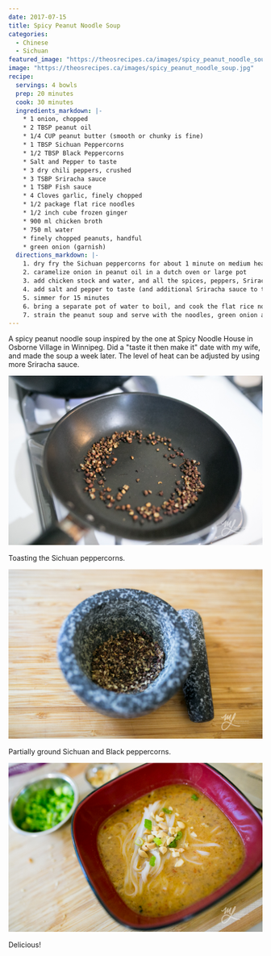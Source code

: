 ```yaml
---
date: 2017-07-15
title: Spicy Peanut Noodle Soup
categories:
  - Chinese
  - Sichuan
featured_image: "https://theosrecipes.ca/images/spicy_peanut_noodle_soup.jpg"
image: "https://theosrecipes.ca/images/spicy_peanut_noodle_soup.jpg"
recipe:
  servings: 4 bowls
  prep: 20 minutes
  cook: 30 minutes
  ingredients_markdown: |-
    * 1 onion, chopped
    * 2 TBSP peanut oil
    * 1/4 CUP peanut butter (smooth or chunky is fine)
    * 1 TBSP Sichuan Peppercorns
    * 1/2 TBSP Black Peppercorns
    * Salt and Pepper to taste
    * 3 dry chili peppers, crushed
    * 3 TSBP Sriracha sauce
    * 1 TSBP Fish sauce
    * 4 Cloves garlic, finely chopped
    * 1/2 package flat rice noodles
    * 1/2 inch cube frozen ginger
    * 900 ml chicken broth
    * 750 ml water
    * finely chopped peanuts, handful
    * green onion (garnish)
  directions_markdown: |-
    1. dry fry the Sichuan peppercorns for about 1 minute on medium heat, and finely grind them
    2. caramelize onion in peanut oil in a dutch oven or large pot
    3. add chicken stock and water, and all the spices, peppers, Sriracha sauce, fish sauce and the peanut butter and bring to a boil
    4. add salt and pepper to taste (and additional Sriracha sauce to taste)
    5. simmer for 15 minutes
    6. bring a separate pot of water to boil, and cook the flat rice noodles as per packet instructions -- don't forget to run them under cool water after
    7. strain the peanut soup and serve with the noodles, green onion and peanut to garnish
---
```

A spicy peanut noodle soup inspired by the one at Spicy Noodle House in Osborne Village in Winnipeg. Did a "taste it then make it" date with my wife, and made the soup a week later. The level of heat can be adjusted by using more Sriracha sauce.

![Sichuan Peppercorn](/images/toasting_sichuan_peppercorns.jpg)

Toasting the Sichuan peppercorns.

![Ground peppercorns](/images/ground_sichuan_peppercorns.jpg)

Partially ground Sichuan and Black peppercorns.

![On Rice](/images/spicy_peanut_noodle_soup.jpg)

Delicious!
